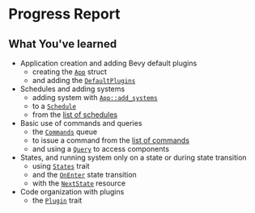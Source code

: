 # Progress Report

## What You've learned

* Application creation and adding Bevy default plugins
  * creating the [`App`](https://docs.rs/bevy/0.15.0-rc.2/bevy/app/struct.App.html) struct
  * and adding the [`DefaultPlugins`](https://docs.rs/bevy/0.15.0-rc.2/bevy/struct.DefaultPlugins.html)
* Schedules and adding systems
  * adding system with [`App::add_systems`](https://docs.rs/bevy/0.15.0-rc.2/bevy/app/struct.App.html#method.add_systems)
  * to a [`Schedule`](https://docs.rs/bevy/0.15.0-rc.2/bevy/ecs/prelude/struct.Schedule.html)
  * from the [list of schedules](https://docs.rs/bevy/0.15.0-rc.2/bevy/ecs/schedule/trait.ScheduleLabel.html#implementors)
* Basic use of commands and queries
  * the [`Commands`](https://docs.rs/bevy/0.15.0-rc.2/bevy/ecs/prelude/struct.Commands.html) queue
  * to issue a command from the [list of commands](https://docs.rs/bevy/0.15.0-rc.2/bevy/ecs/prelude/trait.Command.html#implementors)
  * and using a [`Query`](https://docs.rs/bevy/0.15.0-rc.2/bevy/ecs/prelude/struct.Query.html) to access components
* States, and running system only on a state or during state transition
  * using [`States`](https://docs.rs/bevy/0.15.0-rc.2/bevy/prelude/trait.States.html) trait
  * and the [`OnEnter`](https://docs.rs/bevy/0.15.0-rc.2/bevy/state/prelude/struct.OnEnter.html) state transition
  * with the [`NextState`](https://docs.rs/bevy/0.15.0-rc.2/bevy/prelude/enum.NextState.html) resource
* Code organization with plugins
  * the [`Plugin`](https://docs.rs/bevy/0.15.0-rc.2/bevy/app/trait.Plugin.html) trait
